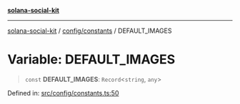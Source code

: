 [**solana-social-kit**](../../../README.md)

***

[solana-social-kit](../../../README.md) / [config/constants](../README.md) / DEFAULT\_IMAGES

# Variable: DEFAULT\_IMAGES

> `const` **DEFAULT\_IMAGES**: `Record`\<`string`, `any`\>

Defined in: [src/config/constants.ts:50](https://github.com/SendArcade/solana-social-starter/blob/98f94bb63d3814df24512365f6ae706d273e698f/src/config/constants.ts#L50)
